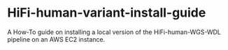 # HiFi-human-variant-install-guide
A How-To guide on installing a local version of the HiFi-human-WGS-WDL pipeline on an AWS EC2 instance.
